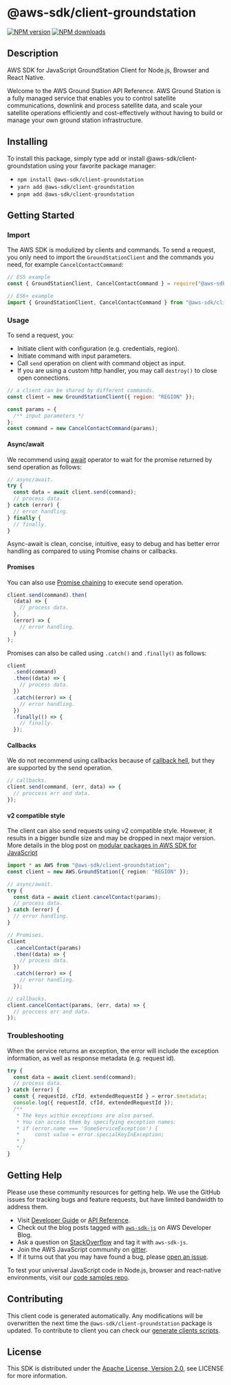 # @aws-sdk/client-groundstation

[![NPM version](https://img.shields.io/npm/v/@aws-sdk/client-groundstation/latest.svg)](https://www.npmjs.com/package/@aws-sdk/client-groundstation)
[![NPM downloads](https://img.shields.io/npm/dm/@aws-sdk/client-groundstation.svg)](https://www.npmjs.com/package/@aws-sdk/client-groundstation)

## Description

AWS SDK for JavaScript GroundStation Client for Node.js, Browser and React Native.

<p>Welcome to the AWS Ground Station API Reference. AWS Ground Station is a fully managed service that
enables you to control satellite communications, downlink and process satellite data, and
scale your satellite operations efficiently and cost-effectively without having
to build or manage your own ground station infrastructure.</p>

## Installing

To install this package, simply type add or install @aws-sdk/client-groundstation
using your favorite package manager:

- `npm install @aws-sdk/client-groundstation`
- `yarn add @aws-sdk/client-groundstation`
- `pnpm add @aws-sdk/client-groundstation`

## Getting Started

### Import

The AWS SDK is modulized by clients and commands.
To send a request, you only need to import the `GroundStationClient` and
the commands you need, for example `CancelContactCommand`:

```js
// ES5 example
const { GroundStationClient, CancelContactCommand } = require("@aws-sdk/client-groundstation");
```

```ts
// ES6+ example
import { GroundStationClient, CancelContactCommand } from "@aws-sdk/client-groundstation";
```

### Usage

To send a request, you:

- Initiate client with configuration (e.g. credentials, region).
- Initiate command with input parameters.
- Call `send` operation on client with command object as input.
- If you are using a custom http handler, you may call `destroy()` to close open connections.

```js
// a client can be shared by different commands.
const client = new GroundStationClient({ region: "REGION" });

const params = {
  /** input parameters */
};
const command = new CancelContactCommand(params);
```

#### Async/await

We recommend using [await](https://developer.mozilla.org/en-US/docs/Web/JavaScript/Reference/Operators/await)
operator to wait for the promise returned by send operation as follows:

```js
// async/await.
try {
  const data = await client.send(command);
  // process data.
} catch (error) {
  // error handling.
} finally {
  // finally.
}
```

Async-await is clean, concise, intuitive, easy to debug and has better error handling
as compared to using Promise chains or callbacks.

#### Promises

You can also use [Promise chaining](https://developer.mozilla.org/en-US/docs/Web/JavaScript/Guide/Using_promises#chaining)
to execute send operation.

```js
client.send(command).then(
  (data) => {
    // process data.
  },
  (error) => {
    // error handling.
  }
);
```

Promises can also be called using `.catch()` and `.finally()` as follows:

```js
client
  .send(command)
  .then((data) => {
    // process data.
  })
  .catch((error) => {
    // error handling.
  })
  .finally(() => {
    // finally.
  });
```

#### Callbacks

We do not recommend using callbacks because of [callback hell](http://callbackhell.com/),
but they are supported by the send operation.

```js
// callbacks.
client.send(command, (err, data) => {
  // proccess err and data.
});
```

#### v2 compatible style

The client can also send requests using v2 compatible style.
However, it results in a bigger bundle size and may be dropped in next major version. More details in the blog post
on [modular packages in AWS SDK for JavaScript](https://aws.amazon.com/blogs/developer/modular-packages-in-aws-sdk-for-javascript/)

```ts
import * as AWS from "@aws-sdk/client-groundstation";
const client = new AWS.GroundStation({ region: "REGION" });

// async/await.
try {
  const data = await client.cancelContact(params);
  // process data.
} catch (error) {
  // error handling.
}

// Promises.
client
  .cancelContact(params)
  .then((data) => {
    // process data.
  })
  .catch((error) => {
    // error handling.
  });

// callbacks.
client.cancelContact(params, (err, data) => {
  // proccess err and data.
});
```

### Troubleshooting

When the service returns an exception, the error will include the exception information,
as well as response metadata (e.g. request id).

```js
try {
  const data = await client.send(command);
  // process data.
} catch (error) {
  const { requestId, cfId, extendedRequestId } = error.$metadata;
  console.log({ requestId, cfId, extendedRequestId });
  /**
   * The keys within exceptions are also parsed.
   * You can access them by specifying exception names:
   * if (error.name === 'SomeServiceException') {
   *     const value = error.specialKeyInException;
   * }
   */
}
```

## Getting Help

Please use these community resources for getting help.
We use the GitHub issues for tracking bugs and feature requests, but have limited bandwidth to address them.

- Visit [Developer Guide](https://docs.aws.amazon.com/sdk-for-javascript/v3/developer-guide/welcome.html)
  or [API Reference](https://docs.aws.amazon.com/AWSJavaScriptSDK/v3/latest/index.html).
- Check out the blog posts tagged with [`aws-sdk-js`](https://aws.amazon.com/blogs/developer/tag/aws-sdk-js/)
  on AWS Developer Blog.
- Ask a question on [StackOverflow](https://stackoverflow.com/questions/tagged/aws-sdk-js) and tag it with `aws-sdk-js`.
- Join the AWS JavaScript community on [gitter](https://gitter.im/aws/aws-sdk-js-v3).
- If it turns out that you may have found a bug, please [open an issue](https://github.com/aws/aws-sdk-js-v3/issues/new/choose).

To test your universal JavaScript code in Node.js, browser and react-native environments,
visit our [code samples repo](https://github.com/aws-samples/aws-sdk-js-tests).

## Contributing

This client code is generated automatically. Any modifications will be overwritten the next time the `@aws-sdk/client-groundstation` package is updated.
To contribute to client you can check our [generate clients scripts](https://github.com/aws/aws-sdk-js-v3/tree/main/scripts/generate-clients).

## License

This SDK is distributed under the
[Apache License, Version 2.0](http://www.apache.org/licenses/LICENSE-2.0),
see LICENSE for more information.
